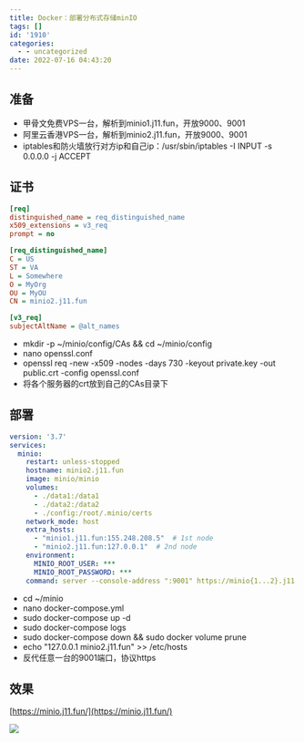 ```yaml
---
title: Docker：部署分布式存储minIO
tags: []
id: '1910'
categories:
  - - uncategorized
date: 2022-07-16 04:43:20
---
```


## 准备

*   甲骨文免费VPS一台，解析到minio1.j11.fun，开放9000、9001
*   阿里云香港VPS一台，解析到minio2.j11.fun，开放9000、9001
*   iptables和防火墙放行对方ip和自己ip：/usr/sbin/iptables -I INPUT -s 0.0.0.0 -j ACCEPT

## 证书

```ini
[req]
distinguished_name = req_distinguished_name
x509_extensions = v3_req
prompt = no

[req_distinguished_name]
C = US
ST = VA
L = Somewhere
O = MyOrg
OU = MyOU
CN = minio2.j11.fun

[v3_req]
subjectAltName = @alt_names

```

*   mkdir -p ~/minio/config/CAs && cd ~/minio/config
*   nano openssl.conf
*   openssl req -new -x509 -nodes -days 730 -keyout private.key -out public.crt -config openssl.conf
*   将各个服务器的crt放到自己的CAs目录下

## 部署

```yml
version: '3.7'
services:
  minio:
    restart: unless-stopped
    hostname: minio2.j11.fun
    image: minio/minio
    volumes:
      - ./data1:/data1
      - ./data2:/data2
      - ./config:/root/.minio/certs
    network_mode: host
    extra_hosts:
      - "minio1.j11.fun:155.248.208.5"  # 1st node
      - "minio2.j11.fun:127.0.0.1"  # 2nd node
    environment:
      MINIO_ROOT_USER: ***
      MINIO_ROOT_PASSWORD: ***
    command: server --console-address ":9001" https://minio{1...2}.j11.fun/data{1...2}
```

*   cd ~/minio
*   nano docker-compose.yml
*   sudo docker-compose up -d
*   sudo docker-compose logs
*   sudo docker-compose down && sudo docker volume prune
*   echo "127.0.0.1 minio2.j11.fun" >> /etc/hosts
*   反代任意一台的9001端口，协议https

## 效果

[https://minio.j11.fun/](https://minio.j11.fun/)

![](https://img.limour.top/archives_2023/blog/20220716124213.webp)